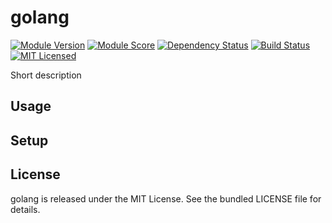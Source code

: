 golang
==============

[![Module Version](https://img.shields.io/puppetforge/v/akerl/golang.svg)](https://forge.puppetlabs.com/akerl/golang)
[![Module Score](https://img.shields.io/puppetforge/f/akerl/golang.svg)](https://forge.puppetlabs.com/akerl/golang/scores)
[![Dependency Status](https://img.shields.io/gemnasium/akerl/golang.svg)](https://gemnasium.com/akerl/golang)
[![Build Status](https://img.shields.io/travis/akerl/golang.svg)](https://travis-ci.org/akerl/golang)
[![MIT Licensed](https://img.shields.io/badge/license-MIT-green.svg)](https://tldrlegal.com/license/mit-license)

Short description

## Usage

## Setup

## License

golang is released under the MIT License. See the bundled LICENSE file for details.

